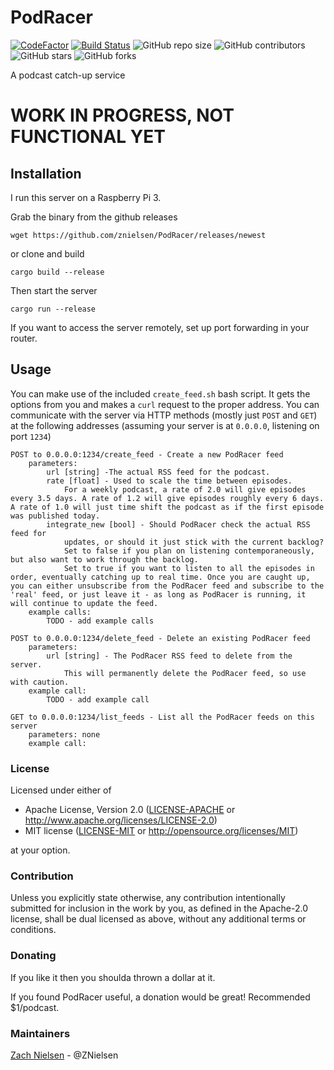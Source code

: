 # PodRacer

[![CodeFactor](https://www.codefactor.io/repository/github/znielsen/podracer/badge)](https://www.codefactor.io/repository/github/znielsen/podracer)
[![Build Status](https://travis-ci.com/znielsen/podracer.svg?branch=main)](https://travis-ci.com/znielsen/podracer)
![GitHub repo size](https://img.shields.io/github/repo-size/znielsen/podracer)
![GitHub contributors](https://img.shields.io/github/contributors/znielsen/podracer)
![GitHub stars](https://img.shields.io/github/stars/znielsen/podracer?style=social)
![GitHub forks](https://img.shields.io/github/forks/znielsen/podracer?style=social)


A podcast catch-up service

# WORK IN PROGRESS, NOT FUNCTIONAL YET

## Installation

I run this server on a Raspberry Pi 3.

Grab the binary from the github releases
```
wget https://github.com/znielsen/PodRacer/releases/newest
```

or clone and build
```
cargo build --release
```

Then start the server
```
cargo run --release
```

If you want to access the server remotely, set up port forwarding in your router.

## Usage

You can make use of the included `create_feed.sh` bash script. It gets the options from you and makes a `curl` request to the proper address. You can communicate with the server via HTTP methods (mostly just `POST` and `GET`) at the following addresses (assuming your server is at `0.0.0.0`, listening on port `1234`)
```
POST to 0.0.0.0:1234/create_feed - Create a new PodRacer feed
    parameters:
        url [string] -The actual RSS feed for the podcast.
        rate [float] - Used to scale the time between episodes.
            For a weekly podcast, a rate of 2.0 will give episodes every 3.5 days. A rate of 1.2 will give episodes roughly every 6 days. A rate of 1.0 will just time shift the podcast as if the first episode was published today.
        integrate_new [bool] - Should PodRacer check the actual RSS feed for
            updates, or should it just stick with the current backlog?
            Set to false if you plan on listening contemporaneously, but also want to work through the backlog.
            Set to true if you want to listen to all the episodes in order, eventually catching up to real time. Once you are caught up, you can either unsubscribe from the PodRacer feed and subscribe to the 'real' feed, or just leave it - as long as PodRacer is running, it will continue to update the feed.
    example calls:
        TODO - add example calls

POST to 0.0.0.0:1234/delete_feed - Delete an existing PodRacer feed
    parameters:
        url [string] - The PodRacer RSS feed to delete from the server.
            This will permanently delete the PodRacer feed, so use with caution.
    example call:
        TODO - add example call

GET to 0.0.0.0:1234/list_feeds - List all the PodRacer feeds on this server
    parameters: none
    example call:
```

### License

Licensed under either of
 * Apache License, Version 2.0 ([LICENSE-APACHE](LICENSE-APACHE) or http://www.apache.org/licenses/LICENSE-2.0)
 * MIT license ([LICENSE-MIT](LICENSE-MIT) or http://opensource.org/licenses/MIT)

at your option.

### Contribution

Unless you explicitly state otherwise, any contribution intentionally submitted
for inclusion in the work by you, as defined in the Apache-2.0 license, shall be dual licensed as above, without any
additional terms or conditions.

### Donating
If you like it then you shoulda thrown a dollar at it.

If you found PodRacer useful, a donation would be great! Recommended $1/podcast.

### Maintainers
[Zach Nielsen](https://github.com/ZNielsen) - @ZNielsen
